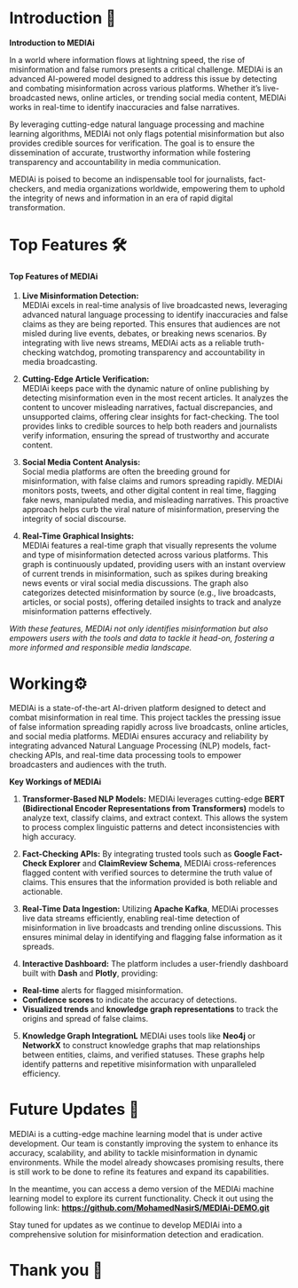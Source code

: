 # Introduction 📝

**Introduction to MEDIAi**

In a world where information flows at lightning speed, the rise of misinformation and false rumors presents a critical challenge. MEDIAi is an advanced AI-powered model designed to address this issue by detecting and combating misinformation across various platforms. Whether it’s live-broadcasted news, online articles, or trending social media content, MEDIAi works in real-time to identify inaccuracies and false narratives.

By leveraging cutting-edge natural language processing and machine learning algorithms, MEDIAi not only flags potential misinformation but also provides credible sources for verification. The goal is to ensure the dissemination of accurate, trustworthy information while fostering transparency and accountability in media communication.

MEDIAi is poised to become an indispensable tool for journalists, fact-checkers, and media organizations worldwide, empowering them to uphold the integrity of news and information in an era of rapid digital transformation.

# Top Features 🛠️

#### **Top Features of MEDIAi**  

1. **Live Misinformation Detection:**  
   MEDIAi excels in real-time analysis of live broadcasted news, leveraging advanced natural language processing to identify inaccuracies and false claims as they are being reported. This ensures that audiences are not misled during live events, debates, or breaking news scenarios. By integrating with live news streams, MEDIAi acts as a reliable truth-checking watchdog, promoting transparency and accountability in media broadcasting.  

2. **Cutting-Edge Article Verification:**  
   MEDIAi keeps pace with the dynamic nature of online publishing by detecting misinformation even in the most recent articles. It analyzes the content to uncover misleading narratives, factual discrepancies, and unsupported claims, offering clear insights for fact-checking. The tool provides links to credible sources to help both readers and journalists verify information, ensuring the spread of trustworthy and accurate content.  

3. **Social Media Content Analysis:**  
   Social media platforms are often the breeding ground for misinformation, with false claims and rumors spreading rapidly. MEDIAi monitors posts, tweets, and other digital content in real time, flagging fake news, manipulated media, and misleading narratives. This proactive approach helps curb the viral nature of misinformation, preserving the integrity of social discourse.  

4. **Real-Time Graphical Insights:**  
   MEDIAi features a real-time graph that visually represents the volume and type of misinformation detected across various platforms. This graph is continuously updated, providing users with an instant overview of current trends in misinformation, such as spikes during breaking news events or viral social media discussions. The graph also categorizes detected misinformation by source (e.g., live broadcasts, articles, or social posts), offering detailed insights to track and analyze misinformation patterns effectively.  

*With these features, MEDIAi not only identifies misinformation but also empowers users with the tools and data to tackle it head-on, fostering a more informed and responsible media landscape.*

# Working⚙️

MEDIAi is a state-of-the-art AI-driven platform designed to detect and combat misinformation in real time. This project tackles the pressing issue of false information spreading rapidly across live broadcasts, online articles, and social media platforms. MEDIAi ensures accuracy and reliability by integrating advanced Natural Language Processing (NLP) models, fact-checking APIs, and real-time data processing tools to empower broadcasters and audiences with the truth.

**Key Workings of MEDIAi**

1. **Transformer-Based NLP Models:**
MEDIAi leverages cutting-edge **BERT (Bidirectional Encoder Representations from Transformers)** models to analyze text, classify claims, and extract context. This allows the system to process complex linguistic patterns and detect inconsistencies with high accuracy.

2. **Fact-Checking APIs:**
By integrating trusted tools such as **Google Fact-Check Explorer** and **ClaimReview Schema**, MEDIAi cross-references flagged content with verified sources to determine the truth value of claims. This ensures that the information provided is both reliable and actionable.

3. **Real-Time Data Ingestion:**
Utilizing **Apache Kafka**, MEDIAi processes live data streams efficiently, enabling real-time detection of misinformation in live broadcasts and trending online discussions. This ensures minimal delay in identifying and flagging false information as it spreads.

4. **Interactive Dashboard:**
The platform includes a user-friendly dashboard built with **Dash** and **Plotly**, providing:
- **Real-time** alerts for flagged misinformation.
- **Confidence scores** to indicate the accuracy of detections.
- **Visualized trends** and **knowledge graph representations** to track the origins and spread of false claims.

5. **Knowledge Graph IntegrationL**
MEDIAi uses tools like **Neo4j** or **NetworkX** to construct knowledge graphs that map relationships between entities, claims, and verified statuses. These graphs help identify patterns and repetitive misinformation with unparalleled efficiency.

# Future Updates 🔔
MEDIAi is a cutting-edge machine learning model that is under active development. Our team is constantly improving the system to enhance its accuracy, scalability, and ability to tackle misinformation in dynamic environments. While the model already showcases promising results, there is still work to be done to refine its features and expand its capabilities.

In the meantime, you can access a demo version of the MEDIAi machine learning model to explore its current functionality. Check it out using the following link: **https://github.com/MohamedNasirS/MEDIAi-DEMO.git**

Stay tuned for updates as we continue to develop MEDIAi into a comprehensive solution for misinformation detection and eradication.

# Thank you 🙏
